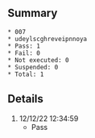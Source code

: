 ## Summary
	* 007
	* udeylscghreveipnnoya
	* Pass: 1
	* Fail: 0
	* Not executed: 0
	* Suspended: 0
	* Total: 1
## Details
1. 12/12/22 12:34:59
	* Pass
